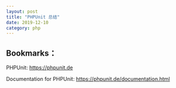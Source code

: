 ```yaml
---
layout: post
title: "PHPUnit 总结"
date: 2019-12-10
category: php
---
```


## Bookmarks：

PHPUnit: https://phpunit.de

Documentation for PHPUnit: https://phpunit.de/documentation.html